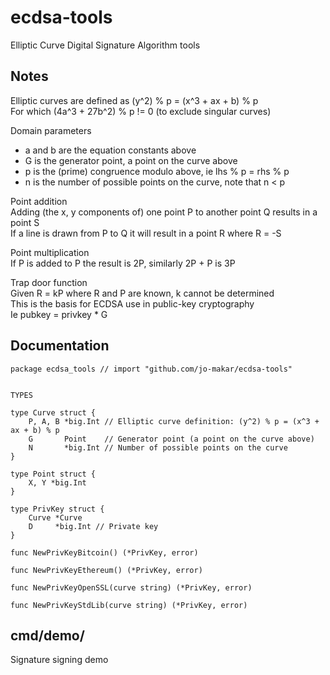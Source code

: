 # ecdsa-tools

Elliptic Curve Digital Signature Algorithm tools

## Notes

Elliptic curves are defined as (y^2) % p = (x^3 + ax + b) % p  
For which (4a^3 + 27b^2) % p != 0 (to exclude singular curves)

Domain parameters
- a and b are the equation constants above
- G is the generator point, a point on the curve above
- p is the (prime) congruence modulo above, ie lhs % p = rhs % p
- n is the number of possible points on the curve, note that n < p

Point addition  
Adding (the x, y components of) one point P to another point Q results in a point S  
If a line is drawn from P to Q it will result in a point R where R = -S

Point multiplication  
If P is added to P the result is 2P, similarly 2P + P is 3P

Trap door function  
Given R = kP where R and P are known, k cannot be determined  
This is the basis for ECDSA use in public-key cryptography  
Ie pubkey = privkey * G

## Documentation

<!-- FIXME Write a git hook to populate with `go doc -all` -->

```
package ecdsa_tools // import "github.com/jo-makar/ecdsa-tools"


TYPES

type Curve struct {
	P, A, B *big.Int // Elliptic curve definition: (y^2) % p = (x^3 + ax + b) % p
	G       Point    // Generator point (a point on the curve above)
	N       *big.Int // Number of possible points on the curve
}

type Point struct {
	X, Y *big.Int
}

type PrivKey struct {
	Curve *Curve
	D     *big.Int // Private key
}

func NewPrivKeyBitcoin() (*PrivKey, error)

func NewPrivKeyEthereum() (*PrivKey, error)

func NewPrivKeyOpenSSL(curve string) (*PrivKey, error)

func NewPrivKeyStdLib(curve string) (*PrivKey, error)
```

## cmd/demo/

Signature signing demo
